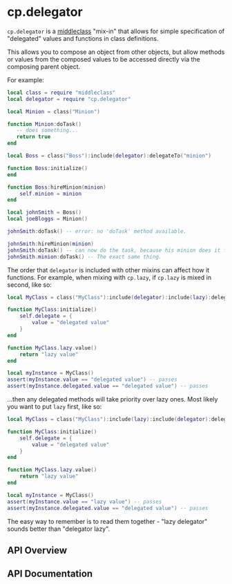 # cp.delegator

`cp.delegator` is a [middleclass](https://github.com/kikito/middleclass) "mix-in" that allows for
simple specification of "delegated" values and functions in class definitions.

This allows you to compose an object from other objects, but allow methods or values from the
composed values to be accessed directly via the composing parent object.

For example:

```lua
local class = require "middleclass"
local delegator = require "cp.delegator"

local Minion = class("Minion")

function Minion:doTask()
   -- does something...
   return true
end

local Boss = class("Boss"):include(delegator):delegateTo("minion")

function Boss:initialize()
end

function Boss:hireMinion(minion)
    self.minion = minion
end

local johnSmith = Boss()
local joeBloggs = Minion()

johnSmith:doTask() -- error: no 'doTask' method available.

johnSmith:hireMinion(minion)
johnSmith:doTask() -- can now do the task, because his minion does it for him.
johnSmith.minion:doTask() -- The exact same thing.
```

The order that `delegator` is included with other mixins can affect how it functions. For example,
when mixing with `cp.lazy`, if `cp.lazy` is mixed in second, like so:

```lua
local MyClass = class("MyClass"):include(delegator):include(lazy):delegateTo("delegate")

function MyClass:initialize()
    self.delegate = {
        value = "delegated value"
    }
end

function MyClass.lazy.value()
    return "lazy value"
end

local myInstance = MyClass()
assert(myInstance.value == "delegated value") -- passes
assert(myInstance.delegated.value == "delegated value") -- passes
```

...then any delegated methods will take priority over lazy ones. Most likely you want to put `lazy` first, like so:

```lua
local MyClass = class("MyClass"):include(lazy):include(delegator):delegateTo("delegate")

function MyClass:initialize()
    self.delegate = {
        value = "delegated value"
    }
end

function MyClass.lazy.value()
    return "lazy value"
end

local myInstance = MyClass()
assert(myInstance.value == "lazy value") -- passes
assert(myInstance.delegated.value == "delegated value") -- passes
```

The easy way to remember is to read them together - "lazy delegator" sounds better than "delegator lazy".

## API Overview

## API Documentation

